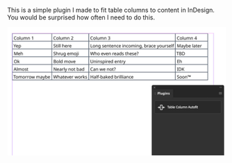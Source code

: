 This is a simple plugin I made to fit table columns to content in
InDesign. You would be surprised how often I need to do this.

![screenshot](screenshot.jpg)

